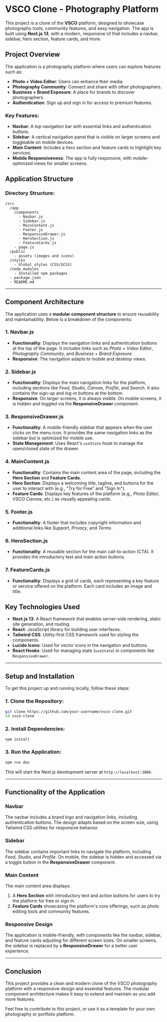 
# VSCO Clone - Photography Platform

This project is a clone of the **VSCO** platform, designed to showcase photography tools, community features, and easy navigation. The app is built using **Next.js 13**, with a modern, responsive UI that includes a navbar, sidebar, hero section, feature cards, and more.

## Project Overview

The application is a photography platform where users can explore features such as:

- **Photo + Video Editor**: Users can enhance their media.
- **Photography Community**: Connect and share with other photographers.
- **Business + Brand Exposure**: A place for brands to discover photographers.
- **Authentication**: Sign up and sign in for access to premium features.

### Key Features:
- **Navbar**: A top navigation bar with essential links and authentication buttons.
- **Sidebar**: A vertical navigation panel that is visible on larger screens and toggleable on mobile devices.
- **Main Content**: Includes a hero section and feature cards to highlight key services.
- **Mobile Responsiveness**: The app is fully responsive, with mobile-optimized views for smaller screens.

## Application Structure

### Directory Structure:

```
/src
  /app
    /components
      - Navbar.js
      - Sidebar.js
      - MainContent.js
      - Footer.js
      - ResponsiveDrawer.js
      - HeroSection.js
      - FeatureCards.js
    - page.js
  /public
    - assets (images and icons)
  /styles
    - Global styles (CSS/SCSS)
  /node_modules
    - Installed npm packages
  - package.json
  - README.md
```

---

## Component Architecture

The application uses a **modular component structure** to ensure reusability and maintainability. Below is a breakdown of the components:

### 1. **Navbar.js**
   - **Functionality**: Displays the navigation links and authentication buttons at the top of the page. It includes links such as *Photo + Video Editor*, *Photography Community*, and *Business + Brand Exposure*.
   - **Responsive**: The navigation adapts to mobile and desktop views.

### 2. **Sidebar.js**
   - **Functionality**: Displays the main navigation links for the platform, including sections like *Feed*, *Studio*, *Canvas*, *Profile*, and *Search*. It also contains the sign-up and log-in buttons at the bottom.
   - **Responsive**: On larger screens, it is always visible. On mobile screens, it is hidden and toggled via the **ResponsiveDrawer** component.

### 3. **ResponsiveDrawer.js**
   - **Functionality**: A mobile-friendly sidebar that appears when the user clicks on the menu icon. It provides the same navigation links as the sidebar but is optimized for mobile use.
   - **State Management**: Uses React's `useState` hook to manage the open/closed state of the drawer.

### 4. **MainContent.js**
   - **Functionality**: Contains the main content area of the page, including the **Hero Section** and **Feature Cards**.
   - **Hero Section**: Displays a welcoming title, tagline, and buttons for the user to interact with (e.g., "Try for Free" and "Sign In").
   - **Feature Cards**: Displays key features of the platform (e.g., *Photo Editor*, *VSCO Canvas*, etc.) as visually appealing cards.

### 5. **Footer.js**
   - **Functionality**: A footer that includes copyright information and additional links like *Support*, *Privacy*, and *Terms*.

### 6. **HeroSection.js**
   - **Functionality**: A reusable section for the main call-to-action (CTA). It provides the introductory text and main action buttons.

### 7. **FeatureCards.js**
   - **Functionality**: Displays a grid of cards, each representing a key feature or service offered on the platform. Each card includes an image and title.


## Key Technologies Used

- **Next.js 13**: A React framework that enables server-side rendering, static site generation, and routing.
- **React**: JavaScript library for building user interfaces.
- **Tailwind CSS**: Utility-first CSS framework used for styling the components.
- **Lucide Icons**: Used for vector icons in the navigation and buttons.
- **React Hooks**: Used for managing state (`useState`) in components like `ResponsiveDrawer`.

---

## Setup and Installation

To get this project up and running locally, follow these steps:

### 1. Clone the Repository:

```bash
git clone https://github.com/your-username/vsco-clone.git
cd vsco-clone
```

### 2. Install Dependencies:

```bash
npm install
```

### 3. Run the Application:

```bash
npm run dev
```

This will start the Next.js development server at `http://localhost:3000`.

---

## Functionality of the Application

### **Navbar**
The navbar includes a brand logo and navigation links, including authentication buttons. The design adapts based on the screen size, using Tailwind CSS utilities for responsive behavior.

### **Sidebar**
The sidebar contains important links to navigate the platform, including *Feed*, *Studio*, and *Profile*. On mobile, the sidebar is hidden and accessed via a toggle button in the **ResponsiveDrawer** component.

### **Main Content**
The main content area displays:
1. A **Hero Section** with introductory text and action buttons for users to try the platform for free or sign in.
2. **Feature Cards** showcasing the platform's core offerings, such as photo editing tools and community features.

### **Responsive Design**
The application is mobile-friendly, with components like the navbar, sidebar, and feature cards adjusting for different screen sizes. On smaller screens, the sidebar is replaced by a **ResponsiveDrawer** for a better user experience.

---

## Conclusion

This project provides a clean and modern clone of the VSCO photography platform with a responsive design and essential features. The modular component architecture makes it easy to extend and maintain as you add more features. 

Feel free to contribute to this project, or use it as a template for your own photography or portfolio platform.
